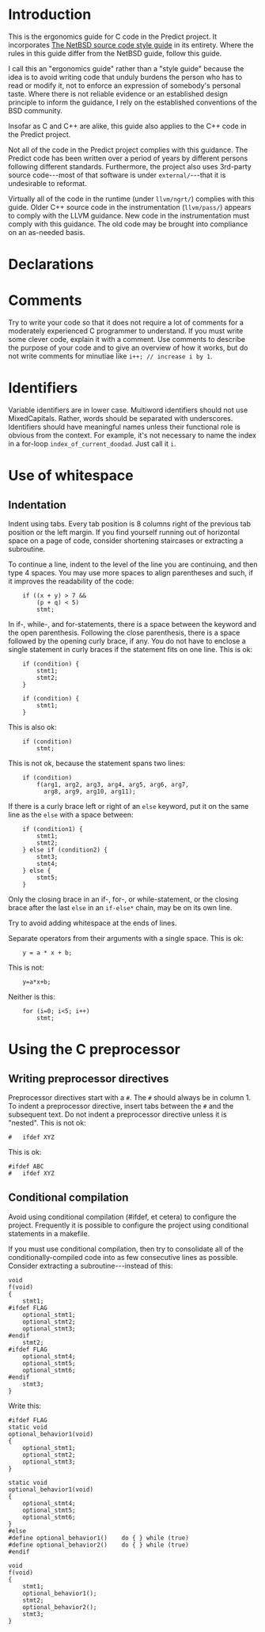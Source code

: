 # Introduction

This is the ergonomics guide for C code in the Predict
project.  It incorporates [The NetBSD source code style
guide](https://nxr.netbsd.org/xref/src/share/misc/style) in its entirety.
Where the rules in this guide differ from the NetBSD guide, follow
this guide.

I call this an "ergonomics guide" rather than a "style guide" because the
idea is to avoid writing code that unduly burdens the person who has to
read or modify it, not to enforce an expression of somebody's personal
taste.  Where there is not reliable evidence or an established design
principle to inform the guidance, I rely on the established conventions
of the BSD community.

Insofar as C and C++ are alike, this guide also applies to the C++
code in the Predict project.

Not all of the code in the Predict project complies with this guidance.
The Predict code has been written over a period of years by different
persons following different standards.
Furthermore, the project also uses 3rd-party source code---most of that
software is under `external/`---that it is undesirable to reformat.

Virtually all of the code in the runtime (under `llvm/ngrt/`)
complies with this guide.  Older C++ source code in the instrumentation
(`llvm/pass/`) appears to comply with the LLVM guidance.  New code in
the instrumentation must comply with this guidance.  The old code may
be brought into compliance on an as-needed basis.

# Declarations

# Comments

Try to write your code so that it does not require a lot of comments for
a moderately experienced C programmer to understand.  If you must write
some clever code, explain it with a comment.  Use comments to describe
the purpose of your code and to give an overview of how it works, but
do not write comments for minutiae like `i++; // increase i by 1`.

# Identifiers

Variable identifiers are in lower case.  Multiword identifiers should not
use MixedCapitals.  Rather, words should be separated with underscores.
Identifiers should have meaningful names unless their functional role
is obvious from the context.  For example, it's not necessary to name
the index in a for-loop `index_of_current_doodad`.  Just call it `i`.

# Use of whitespace

## Indentation

Indent using tabs.  Every tab position is 8 columns right of the previous
tab position or the left margin.  If you find yourself running out of
horizontal space on a page of code, consider shortening staircases or
extracting a subroutine.

To continue a line, indent to the level of the line you are continuing,
and then type 4 spaces.  You may use more spaces to align parentheses
and such, if it improves the readability of the code:

```
	if ((x + y) > 7 &&
	    (p + q) < 5)
		stmt;
```

In if-, while-, and for-statements, there is a space between the
keyword and the open parenthesis.  Following the close parenthesis,
there is a space followed by the opening curly brace, if any.
You do not have to enclose a single statement in curly braces if
the statement fits on one line.  This is ok:

```
	if (condition) {
		stmt1;
		stmt2;
	}

	if (condition) {
		stmt1;
	}
```

This is also ok:

```
	if (condition)
		stmt;
```

This is not ok, because the statement spans two lines:

```
	if (condition)
		f(arg1, arg2, arg3, arg4, arg5, arg6, arg7,
		  arg8, arg9, arg10, arg11);
```

If there is a curly brace left or right of an `else` keyword,
put it on the same line as the `else` with a space between:

```
	if (condition1) {
		stmt1;
		stmt2;
	} else if (condition2) {
		stmt3;
		stmt4;
	} else {
		stmt5;
	}
```

Only the closing brace in an if-, for-, or while-statement, or the
closing brace after the last `else` in an `if-else*` chain, may be on
its own line.

Try to avoid adding whitespace at the ends of lines.

Separate operators from their arguments with a single space.
This is ok:

```
	y = a * x + b;
```

This is not:

```
	y=a*x+b;
```

Neither is this:

```
	for (i=0; i<5; i++)
		stmt;
```

# Using the C preprocessor

## Writing preprocessor directives

Preprocessor directives start with a `#`.  The `#` should always be in
column 1.  To indent a preprocessor directive, insert tabs between
the `#` and the subsequent text.  Do not indent a preprocessor directive
unless it is "nested".  This is not ok:

```
#	ifdef XYZ
```

This is ok:

```
#ifdef ABC
#	ifdef XYZ
```

## Conditional compilation

Avoid using conditional compilation (#ifdef, et cetera) to configure
the project.  Frequently it is possible to configure the project using
conditional statements in a makefile.

If you must use conditional compilation, then try to consolidate all of
the conditionally-compiled code into as few consecutive lines as possible.
Consider extracting a subroutine---instead of this:

```
void
f(void)
{
	stmt1;
#ifdef FLAG
	optional_stmt1;
	optional_stmt2;
	optional_stmt3;
#endif
	stmt2;
#ifdef FLAG
	optional_stmt4;
	optional_stmt5;
	optional_stmt6;
#endif
	stmt3;
}
```

Write this:

```
#ifdef FLAG
static void
optional_behavior1(void)
{
	optional_stmt1;
	optional_stmt2;
	optional_stmt3;
}

static void
optional_behavior1(void)
{
	optional_stmt4;
	optional_stmt5;
	optional_stmt6;
}
#else
#define optional_behavior1()	do { } while (true)
#define optional_behavior2()	do { } while (true)
#endif

void
f(void)
{
	stmt1;
	optional_behavior1();
	stmt2;
	optional_behavior2();
	stmt3;
}
```
